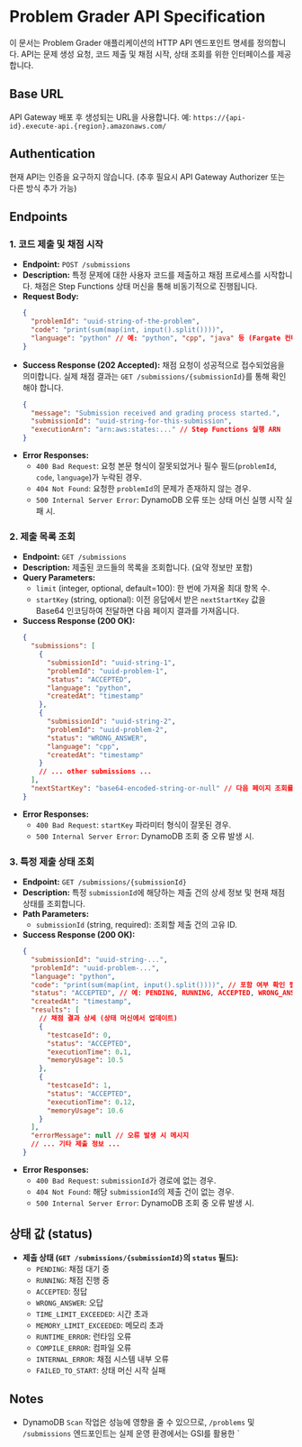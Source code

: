# Problem Grader API Specification

이 문서는 Problem Grader 애플리케이션의 HTTP API 엔드포인트 명세를 정의합니다.
API는 문제 생성 요청, 코드 제출 및 채점 시작, 상태 조회를 위한 인터페이스를 제공합니다.

## Base URL

API Gateway 배포 후 생성되는 URL을 사용합니다. 예: `https://{api-id}.execute-api.{region}.amazonaws.com/`

## Authentication

현재 API는 인증을 요구하지 않습니다. (추후 필요시 API Gateway Authorizer 또는 다른 방식 추가 가능)

## Endpoints

### 1. 코드 제출 및 채점 시작

- **Endpoint:** `POST /submissions`
- **Description:** 특정 문제에 대한 사용자 코드를 제출하고 채점 프로세스를 시작합니다. 채점은 Step Functions 상태 머신을 통해 비동기적으로 진행됩니다.
- **Request Body:**
  ```json
  {
    "problemId": "uuid-string-of-the-problem",
    "code": "print(sum(map(int, input().split())))",
    "language": "python" // 예: "python", "cpp", "java" 등 (Fargate 컨테이너가 지원하는 언어)
  }
  ```
- **Success Response (202 Accepted):** 채점 요청이 성공적으로 접수되었음을 의미합니다. 실제 채점 결과는 `GET /submissions/{submissionId}`를 통해 확인해야 합니다.
  ```json
  {
    "message": "Submission received and grading process started.",
    "submissionId": "uuid-string-for-this-submission",
    "executionArn": "arn:aws:states:..." // Step Functions 실행 ARN
  }
  ```
- **Error Responses:**
  - `400 Bad Request`: 요청 본문 형식이 잘못되었거나 필수 필드(`problemId`, `code`, `language`)가 누락된 경우.
  - `404 Not Found`: 요청한 `problemId`의 문제가 존재하지 않는 경우.
  - `500 Internal Server Error`: DynamoDB 오류 또는 상태 머신 실행 시작 실패 시.

### 2. 제출 목록 조회

- **Endpoint:** `GET /submissions`
- **Description:** 제출된 코드들의 목록을 조회합니다. (요약 정보만 포함)
- **Query Parameters:**
  - `limit` (integer, optional, default=100): 한 번에 가져올 최대 항목 수.
  - `startKey` (string, optional): 이전 응답에서 받은 `nextStartKey` 값을 Base64 인코딩하여 전달하면 다음 페이지 결과를 가져옵니다.
- **Success Response (200 OK):**
  ```json
  {
    "submissions": [
      {
        "submissionId": "uuid-string-1",
        "problemId": "uuid-problem-1",
        "status": "ACCEPTED",
        "language": "python",
        "createdAt": "timestamp"
      },
      {
        "submissionId": "uuid-string-2",
        "problemId": "uuid-problem-2",
        "status": "WRONG_ANSWER",
        "language": "cpp",
        "createdAt": "timestamp"
      }
      // ... other submissions ...
    ],
    "nextStartKey": "base64-encoded-string-or-null" // 다음 페이지 조회를 위한 키 (없으면 null)
  }
  ```
- **Error Responses:**
  - `400 Bad Request`: `startKey` 파라미터 형식이 잘못된 경우.
  - `500 Internal Server Error`: DynamoDB 조회 중 오류 발생 시.

### 3. 특정 제출 상태 조회

- **Endpoint:** `GET /submissions/{submissionId}`
- **Description:** 특정 `submissionId`에 해당하는 제출 건의 상세 정보 및 현재 채점 상태를 조회합니다.
- **Path Parameters:**
  - `submissionId` (string, required): 조회할 제출 건의 고유 ID.
- **Success Response (200 OK):**
  ```json
  {
    "submissionId": "uuid-string-...",
    "problemId": "uuid-problem-...",
    "language": "python",
    "code": "print(sum(map(int, input().split())))", // 포함 여부 확인 필요 (보안/크기)
    "status": "ACCEPTED", // 예: PENDING, RUNNING, ACCEPTED, WRONG_ANSWER, TIME_LIMIT_EXCEEDED, etc.
    "createdAt": "timestamp",
    "results": [
      // 채점 결과 상세 (상태 머신에서 업데이트)
      {
        "testcaseId": 0,
        "status": "ACCEPTED",
        "executionTime": 0.1,
        "memoryUsage": 10.5
      },
      {
        "testcaseId": 1,
        "status": "ACCEPTED",
        "executionTime": 0.12,
        "memoryUsage": 10.6
      }
    ],
    "errorMessage": null // 오류 발생 시 메시지
    // ... 기타 제출 정보 ...
  }
  ```
- **Error Responses:**
  - `400 Bad Request`: `submissionId`가 경로에 없는 경우.
  - `404 Not Found`: 해당 `submissionId`의 제출 건이 없는 경우.
  - `500 Internal Server Error`: DynamoDB 조회 중 오류 발생 시.

## 상태 값 (status)

- **제출 상태 (`GET /submissions/{submissionId}`의 `status` 필드):**
  - `PENDING`: 채점 대기 중
  - `RUNNING`: 채점 진행 중
  * `ACCEPTED`: 정답
  * `WRONG_ANSWER`: 오답
  * `TIME_LIMIT_EXCEEDED`: 시간 초과
  * `MEMORY_LIMIT_EXCEEDED`: 메모리 초과
  * `RUNTIME_ERROR`: 런타임 오류
  * `COMPILE_ERROR`: 컴파일 오류
  * `INTERNAL_ERROR`: 채점 시스템 내부 오류
  * `FAILED_TO_START`: 상태 머신 시작 실패

## Notes

- DynamoDB `Scan` 작업은 성능에 영향을 줄 수 있으므로, `/problems` 및 `/submissions` 엔드포인트는 실제 운영 환경에서는 GSI를 활용한 `

